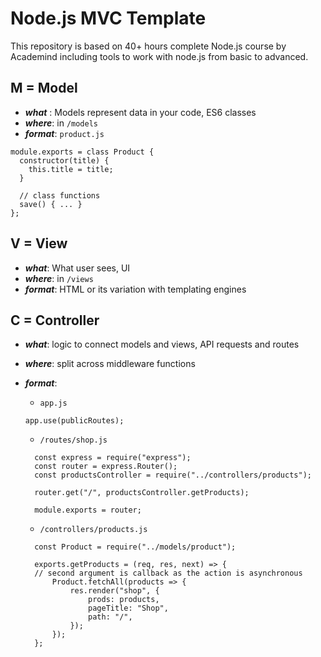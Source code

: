 # Node.js MVC Template

This repository is based on 40+ hours complete Node.js course by Academind including tools to work with node.js from basic to advanced.

## M = Model

- **_what_** : Models represent data in your code, ES6 classes
- **_where_**: in `/models`
- **_format_**: `product.js`

```
module.exports = class Product {
  constructor(title) {
    this.title = title;
  }

  // class functions
  save() { ... }
};
```

## V = View

- **_what_**: What user sees, UI
- **_where_**: in `/views`
- **_format_**: HTML or its variation with templating engines

## C = Controller

- **_what_**: logic to connect models and views, API requests and routes
- **_where_**: split across middleware functions
- **_format_**:

  - `app.js`

  ```
  app.use(publicRoutes);
  ```

  - `/routes/shop.js`

  ```
    const express = require("express");
    const router = express.Router();
    const productsController = require("../controllers/products");

    router.get("/", productsController.getProducts);

    module.exports = router;

  ```

  - `/controllers/products.js`

  ```
    const Product = require("../models/product");

    exports.getProducts = (req, res, next) => {
    // second argument is callback as the action is asynchronous
        Product.fetchAll(products => {
            res.render("shop", {
                prods: products,
                pageTitle: "Shop",
                path: "/",
            });
        });
    };
  ```
